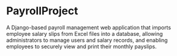 # PayrollProject
A Django-based payroll management web application that imports employee salary slips from Excel files into a database, allowing administrators to manage users and salary records, and enabling employees to securely view and print their monthly payslips.
